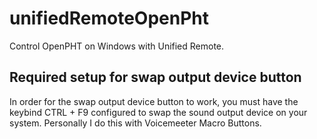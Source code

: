 # unifiedRemoteOpenPht
Control OpenPHT on Windows with Unified Remote.

## Required setup for swap output device button
In order for the swap output device button to work, you must have the keybind CTRL + F9 configured to swap the sound output device on your system. Personally I do this with Voicemeeter Macro Buttons.
